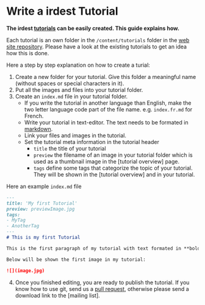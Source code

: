 # Write a irdest Tutorial

**The irdest [tutorials] can be easily created. This guide explains how.**

Each tutorial is an own folder in the `/content/tutorials` folder in
the [web site repository]. Please have a look at the existing
tutorials to get an idea how this is done.

Here a step by step explanation on how to create a turial:

1. Create a new folder for your tutorial. Give this folder a
   meaningful name (without spaces or special characters in it).
2. Put all the images and files into your tutorial folder.
3. Create an `index.md` file in your tutorial folder.
    * If you write the tutorial in another language than English, make
      the two letter language code part of the file
      name. e.g. `index.fr.md` for French.
    * Write your tutorial in text-editor. The text needs to be
      formated in [markdown].
    * Link your files and images in the tutorial.
    * Set the tutorial meta information in the tutorial header
        * `title` the title of your tutorial
        * `preview` the filename of an image in your tutorial folder
          which is used as a thumbnail image in the [tutorial
          overview] page.
        * `tags` define some tags that categorize the topic of your
          tutorial. They will be shown in the [tutorial overview] and
          in your tutorial.

Here an example `index.md` file

```md
---
title: 'My first Tutorial'
preview: previewImage.jpg
tags:
- MyTag
- AnotherTag
---
# This is my first Tutorial

This is the first paragraph of my tutorial with text formated in **bold** and *italic*.

Below will be shown the first image in my tutorial:

![](image.jpg)
```

4. Once you finished editing, you are ready to publish the
   tutorial. If you know how to use git, send us a [pull request],
   otherwise please send a download link to the [mailing list].



[tutorials]: https://irde.st/tutorials/
[web site repository]: https://git.irde.st/we/irdest/tree/develop/docs/website/content/tutorials
[markdown]: https://www.markdownguide.org/getting-started
[pull request]: /social/contributions.html#submitting-a-pr

